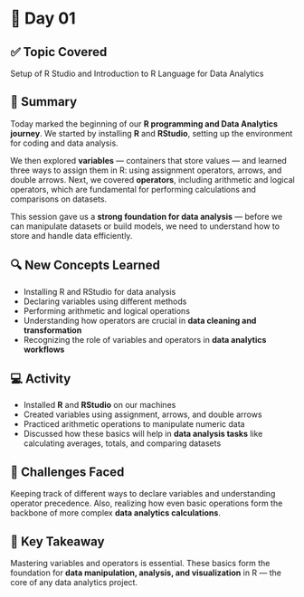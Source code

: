# 📘 Day 01

## ✅ Topic Covered
Setup of R Studio and Introduction to R Language for Data Analytics

## 🧠 Summary
Today marked the beginning of our **R programming and Data Analytics journey**. We started by installing **R** and **RStudio**, setting up the environment for coding and data analysis.  

We then explored **variables** — containers that store values — and learned three ways to assign them in R: using assignment operators, arrows, and double arrows. Next, we covered **operators**, including arithmetic and logical operators, which are fundamental for performing calculations and comparisons on datasets.  

This session gave us a **strong foundation for data analysis** — before we can manipulate datasets or build models, we need to understand how to store and handle data efficiently.

## 🔍 New Concepts Learned
- Installing R and RStudio for data analysis  
- Declaring variables using different methods  
- Performing arithmetic and logical operations  
- Understanding how operators are crucial in **data cleaning and transformation**  
- Recognizing the role of variables and operators in **data analytics workflows**  

## 💻 Activity
- Installed **R** and **RStudio** on our machines  
- Created variables using assignment, arrows, and double arrows  
- Practiced arithmetic operations to manipulate numeric data  
- Discussed how these basics will help in **data analysis tasks** like calculating averages, totals, and comparing datasets  

## 🤔 Challenges Faced
Keeping track of different ways to declare variables and understanding operator precedence. Also, realizing how even basic operations form the backbone of more complex **data analytics calculations**.

## 🎯 Key Takeaway
Mastering variables and operators is essential. These basics form the foundation for **data manipulation, analysis, and visualization** in R — the core of any data analytics project.
